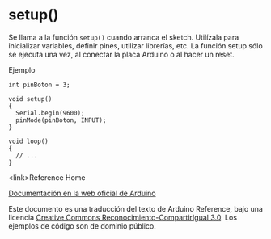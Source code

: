 # setup()

Se llama a la función ```setup()``` cuando arranca el sketch. Utilízala para inicializar variables, definir pines, utilizar librerías, etc. La función setup sólo se ejecuta una vez, al conectar la placa Arduino o al hacer un reset.

Ejemplo

```Arduino 
int pinBoton = 3;

void setup()
{
  Serial.begin(9600);
  pinMode(pinBoton, INPUT);
}

void loop()
{
  // ...
}
```

\<link\>Reference Home


[Documentación en la web oficial de Arduino](https://www.arduino.cc/en/Reference/Setup)

Este documento es una traducción del texto de Arduino Reference, bajo una licencia [Creative Commons Reconocimiento-CompartirIgual 3.0](https://creativecommons.org/licenses/by-sa/3.0/es/). Los ejemplos de código son de dominio público.
